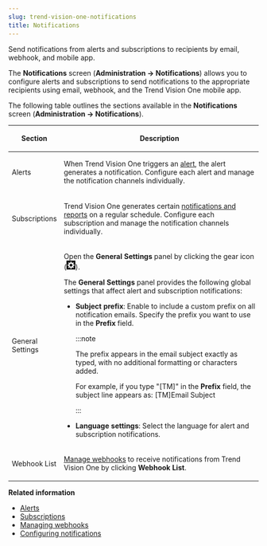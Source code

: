 ```yaml
---
slug: trend-vision-one-notifications
title: Notifications
---
```


Send notifications from alerts and subscriptions to recipients by email, webhook, and mobile app.

The **Notifications** screen (**Administration → Notifications**) allows you to configure alerts and subscriptions to send notifications to the appropriate recipients using email, webhook, and the Trend Vision One mobile app.

The following table outlines the sections available in the **Notifications** screen (**Administration → Notifications**).

<table>
<colgroup>
<col style="width: 20%" />
<col style="width: 80%" />
</colgroup>
<thead>
<tr>
<th><p>Section</p></th>
<th><p>Description</p></th>
</tr>
</thead>
<tbody>
<tr>
<td><p>Alerts</p></td>
<td><p>When Trend Vision One triggers an <a href="trend-vision-one-alert-notifications">alert</a>, the alert generates a notification. Configure each alert and manage the notification channels individually.</p></td>
</tr>
<tr>
<td><p>Subscriptions</p></td>
<td><p>Trend Vision One generates certain <a href="trend-vision-one-subscriptions-intro">notifications and reports</a> on a regular schedule. Configure each subscription and manage the notification channels individually.</p></td>
</tr>
<tr>
<td><p>General Settings</p></td>
<td><p>Open the <strong>General Settings</strong> panel by clicking the gear icon (<img src="./images/Global_Settings=GUID-1E10BFBD-3AFF-46DD-B853-0438EC2FD3F9.webp" />).</p>
<p>The <strong>General Settings</strong> panel provides the following global settings that affect alert and subscription notifications:</p>
<ul>
<li><p><strong>Subject prefix</strong>: Enable to include a custom prefix on all notification emails. Specify the prefix you want to use in the <strong>Prefix</strong> field.</p>


:::note

<p>The prefix appears in the email subject exactly as typed, with no additional formatting or characters added.</p>
<p>For example, if you type "[TM]" in the <strong>Prefix</strong> field, the subject line appears as: [TM]Email Subject</p>


:::

</li>
<li><p><strong>Language settings</strong>: Select the language for alert and subscription notifications.</p></li>
</ul></td>
</tr>
<tr>
<td><p>Webhook List</p></td>
<td><p><a href="trend-vision-one-managing-webhooks">Manage webhooks</a> to receive notifications from Trend Vision One by clicking <strong>Webhook List</strong>.</p></td>
</tr>
</tbody>
</table>

**Related information**

- [Alerts](alert-notifications.md "View the alerts that generate notifications for new and ongoing security concerns.")
- [Subscriptions](subscriptions-intro.md "View subscriptions which provide regularly scheduled notifications and reports about your security environment.")
- [Managing webhooks](managing-webhooks.md "Manage webhooks to receive notifications from Trend Vision One.")
- [Configuring notifications](configure-admin-notifications.md "Send notifications about Trend Vision One alerts by configuring email, webhook, and mobile app account lists.")

